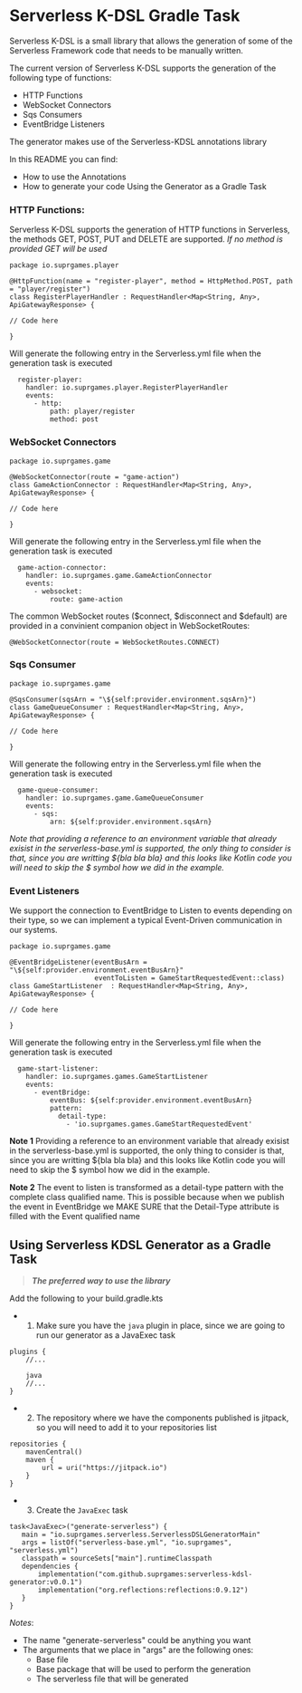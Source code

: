 # Serverless K-DSL Gradle Task

Serverless K-DSL is a small library that allows the generation of some of the Serverless Framework code that needs to be manually written.

The current version of Serverless K-DSL supports the generation of the following type of functions:

* HTTP Functions
* WebSocket Connectors
* Sqs Consumers
* EventBridge Listeners

The generator makes use of the Serverless-KDSL annotations library

In this README you can find:
* How to use the Annotations
* How to generate your code Using the Generator as a Gradle Task

### HTTP Functions:
Serverless K-DSL supports the generation of HTTP functions in Serverless, the methods GET, POST, PUT and DELETE are supported. 
*If no method is provided GET will be used*

```
package io.suprgames.player

@HttpFunction(name = "register-player", method = HttpMethod.POST, path = "player/register")
class RegisterPlayerHandler : RequestHandler<Map<String, Any>, ApiGatewayResponse> {

// Code here

}
```

Will generate the following entry in the Serverless.yml file when the generation task is executed
```
  register-player:
    handler: io.suprgames.player.RegisterPlayerHandler
    events:
      - http:
          path: player/register
          method: post
```

### WebSocket Connectors

```
package io.suprgames.game

@WebSocketConnector(route = "game-action")
class GameActionConnector : RequestHandler<Map<String, Any>, ApiGatewayResponse> {

// Code here

}
```

Will generate the following entry in the Serverless.yml file when the generation task is executed
```
  game-action-connector:
    handler: io.suprgames.game.GameActionConnector
    events:
      - websocket:
          route: game-action
```

The common WebSocket routes ($connect, $disconnect and $default) are provided in a convinient companion object in WebSocketRoutes:

`@WebSocketConnector(route = WebSocketRoutes.CONNECT)`

### Sqs Consumer
```
package io.suprgames.game

@SqsConsumer(sqsArn = "\${self:provider.environment.sqsArn}")
class GameQueueConsumer : RequestHandler<Map<String, Any>, ApiGatewayResponse> {

// Code here

}
```

Will generate the following entry in the Serverless.yml file when the generation task is executed
```
  game-queue-consumer:
    handler: io.suprgames.game.GameQueueConsumer
    events:
      - sqs:
          arn: ${self:provider.environment.sqsArn}
```

*Note that providing a reference to an environment variable that already exisist in the serverless-base.yml is supported, the only thing to consider is that, since you are writting ${bla bla bla} and this looks like Kotlin code you will need to skip the $ symbol how we did in the example.*

### Event Listeners
We support the connection to EventBridge to Listen to events depending on their type, so we can implement a typical Event-Driven communication in our systems.

```
package io.suprgames.game

@EventBridgeListener(eventBusArn = "\${self:provider.environment.eventBusArn}"
                     eventToListen = GameStartRequestedEvent::class)
class GameStartListener  : RequestHandler<Map<String, Any>, ApiGatewayResponse> {

// Code here

}
```

Will generate the following entry in the Serverless.yml file when the generation task is executed
```
  game-start-listener:
    handler: io.suprgames.games.GameStartListener
    events:
      - eventBridge:
          eventBus: ${self:provider.environment.eventBusArn}
          pattern:
            detail-type:
              - 'io.suprgames.games.GameStartRequestedEvent'
```

**Note 1** Providing a reference to an environment variable that already exisist in the serverless-base.yml is supported, the only thing to consider is that, since you are writting ${bla bla bla} and this looks like Kotlin code you will need to skip the $ symbol how we did in the example.

**Note 2** The event to listen is transformed as a detail-type pattern with the complete class qualified name. This is possible because when we publish the event in EventBridge we MAKE SURE that the Detail-Type attribute is filled with the Event qualified name


## Using Serverless KDSL Generator as a Gradle Task

>***The preferred way to use the library***

Add the following to your build.gradle.kts

 * 1) Make sure you have the `java` plugin in place, since we are going to run our generator as a JavaExec task
 
```
plugins {
	//...

	java
	//...
}
```

 * 2) The repository where we have the components published is jitpack, so you will need to add it to your repositories list
 
```
repositories {
    mavenCentral()
    maven {
        url = uri("https://jitpack.io")
    }
}
```

 * 3) Create the `JavaExec` task
 
 ```
task<JavaExec>("generate-serverless") {
    main = "io.suprgames.serverless.ServerlessDSLGeneratorMain"
    args = listOf("serverless-base.yml", "io.suprgames", "serverless.yml")
    classpath = sourceSets["main"].runtimeClasspath
    dependencies {
        implementation("com.github.suprgames:serverless-kdsl-generator:v0.0.1")
        implementation("org.reflections:reflections:0.9.12")
    }
}
 ```

 *Notes*:
   * The name "generate-serverless" could be anything you want
   * The arguments that we place in "args" are the following ones:
     * Base file
     * Base package that will be used to perform the generation
     * The serverless file that will be generated

